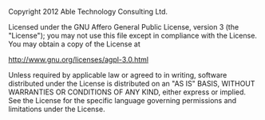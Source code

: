 Copyright 2012 Able Technology Consulting Ltd.

Licensed under the GNU Affero General Public License, version 3 (the "License");
you may not use this file except in compliance with the License.
You may obtain a copy of the License at

http://www.gnu.org/licenses/agpl-3.0.html

Unless required by applicable law or agreed to in writing, software
distributed under the License is distributed on an "AS IS" BASIS,
WITHOUT WARRANTIES OR CONDITIONS OF ANY KIND, either express or implied.
See the License for the specific language governing permissions and
limitations under the License.